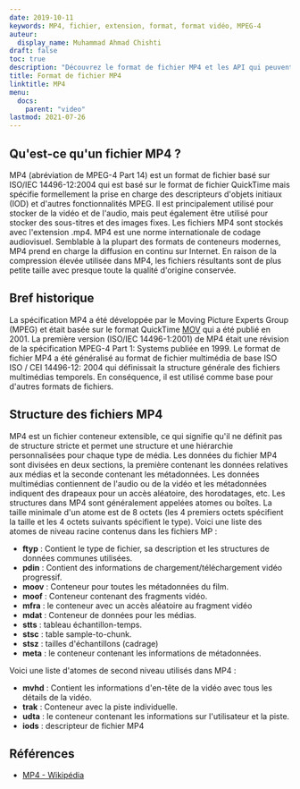 ```yaml
---
date: 2019-10-11
keywords: MP4, fichier, extension, format, format vidéo, MPEG-4
auteur:
  display_name: Muhammad Ahmad Chishti
draft: false
toc: true
description: "Découvrez le format de fichier MP4 et les API qui peuvent créer et ouvrir des fichiers MP4."
title: Format de fichier MP4
linktitle: MP4
menu:
  docs:
    parent: "video"
lastmod: 2021-07-26
---
```


## Qu'est-ce qu'un fichier MP4 ? ##

MP4 (abréviation de MPEG-4 Part 14) est un format de fichier basé sur ISO/IEC 14496-12:2004 qui est basé sur le format de fichier QuickTime mais spécifie formellement la prise en charge des descripteurs d'objets initiaux (IOD) et d'autres fonctionnalités MPEG. Il est principalement utilisé pour stocker de la vidéo et de l'audio, mais peut également être utilisé pour stocker des sous-titres et des images fixes. Les fichiers MP4 sont stockés avec l'extension .mp4. MP4 est une norme internationale de codage audiovisuel. Semblable à la plupart des formats de conteneurs modernes, MP4 prend en charge la diffusion en continu sur Internet. En raison de la compression élevée utilisée dans MP4, les fichiers résultants sont de plus petite taille avec presque toute la qualité d'origine conservée.

## Bref historique ##

La spécification MP4 a été développée par le Moving Picture Experts Group (MPEG) et était basée sur le format QuickTime [MOV](/fr/video/mov/) qui a été publié en 2001. La première version (ISO/IEC 14496-1:2001) de MP4 était une révision de la spécification MPEG-4 Part 1: Systems publiée en 1999. Le format de fichier MP4 a été généralisé au format de fichier multimédia de base ISO ISO / CEI 14496-12: 2004 qui définissait la structure générale des fichiers multimédias temporels. En conséquence, il est utilisé comme base pour d'autres formats de fichiers.

## Structure des fichiers MP4 ##

MP4 est un fichier conteneur extensible, ce qui signifie qu'il ne définit pas de structure stricte et permet une structure et une hiérarchie personnalisées pour chaque type de média. Les données du fichier MP4 sont divisées en deux sections, la première contenant les données relatives aux médias et la seconde contenant les métadonnées. Les données multimédias contiennent de l'audio ou de la vidéo et les métadonnées indiquent des drapeaux pour un accès aléatoire, des horodatages, etc.
Les structures dans MP4 sont généralement appelées atomes ou boîtes. La taille minimale d'un atome est de 8 octets (les 4 premiers octets spécifient la taille et les 4 octets suivants spécifient le type). Voici une liste des atomes de niveau racine contenus dans les fichiers MP :

- **ftyp** : Contient le type de fichier, sa description et les structures de données communes utilisées.
- **pdin** : Contient des informations de chargement/téléchargement vidéo progressif.
- **moov** : Conteneur pour toutes les métadonnées du film.
- **moof** : Conteneur contenant des fragments vidéo.
- **mfra** : le conteneur avec un accès aléatoire au fragment vidéo
- **mdat** : Conteneur de données pour les médias.
- **stts** : tableau échantillon-temps.
- **stsc** : table sample-to-chunk.
- **stsz** : tailles d'échantillons (cadrage)
- **meta** : le conteneur contenant les informations de métadonnées.

Voici une liste d'atomes de second niveau utilisés dans MP4 :

- **mvhd** : Contient les informations d'en-tête de la vidéo avec tous les détails de la vidéo.
- **trak** : Conteneur avec la piste individuelle.
- **udta** : le conteneur contenant les informations sur l'utilisateur et la piste.
- **iods** : descripteur de fichier MP4

## Références ##

- [MP4 - Wikipédia](https://en.wikipedia.org/wiki/MPEG-4_Part_14)

